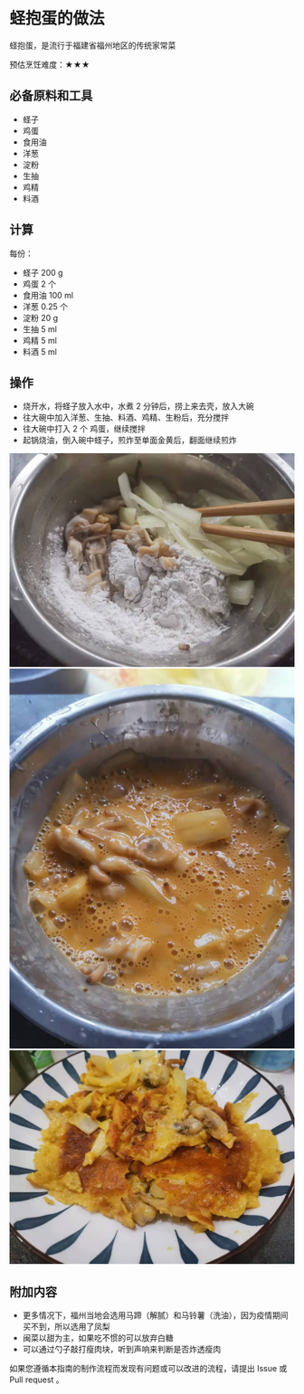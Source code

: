 # 蛏抱蛋的做法

蛏抱蛋，是流行于福建省福州地区的传统家常菜

预估烹饪难度：★★★

## 必备原料和工具

* 蛏子
* 鸡蛋
* 食用油
* 洋葱
* 淀粉
* 生抽
* 鸡精
* 料酒

## 计算

每份：

* 蛏子 200 g
* 鸡蛋 2 个
* 食用油 100 ml
* 洋葱 0.25 个
* 淀粉 20 g
* 生抽 5 ml
* 鸡精 5 ml
* 料酒 5 ml

## 操作

* 烧开水，将蛏子放入水中，水煮 2 分钟后，捞上来去壳，放入大碗
* 往大碗中加入洋葱、生抽、料酒、鸡精、生粉后，充分搅拌
* 往大碗中打入 2 个 鸡蛋，继续搅拌
* 起锅烧油，倒入碗中蛏子，煎炸至单面金黄后，翻面继续煎炸

![示例菜成品](./1.jpeg)
![示例菜成品](./2.jpeg)
![示例菜成品](./3.jpeg)

## 附加内容

* 更多情况下，福州当地会选用马蹄（解腻）和马铃薯（洗油），因为疫情期间买不到，所以选用了凤梨
* 闽菜以甜为主，如果吃不惯的可以放弃白糖
* 可以通过勺子敲打瘦肉块，听到声响来判断是否炸透瘦肉

如果您遵循本指南的制作流程而发现有问题或可以改进的流程，请提出 Issue 或 Pull request 。
